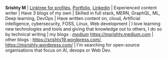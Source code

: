 **Srishty M** | [Linktree for profiles](https://linktr.ee/m_srishty), [Portfolio](https://srishty-portfolio.netlify.app/), [Linkedin](https://www.linkedin.com/in/m-srishty) | Experienced content writer | Have 3 blogs of my own | Skilled in full stack, MERN, GraphQL, ML, Deep learning, DevOps | Have written content on, cloud, Artificial intelligence, cybersecurity, FOSS, Linux, Web development | I love learning new technologies and tools and giving that knowledge out to others, I do so by technical writing | my blogs : *[medium](https://msrishty.medium.com)* https://msrishty.medium.com | other blogs : https://srishty19.wordpress.com/, https://msrishty.wordpress.com/ | I'm searching for open-source organisations that focus on AI, devops or Web Dev.
